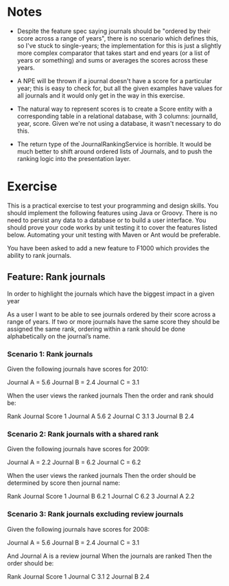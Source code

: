 Notes
=====

+ Despite the feature spec saying journals should be "ordered by their score across a range of years", there is no
scenario which defines this, so I've stuck to single-years; the implementation for this is just a slightly more complex
comparator that takes start and end years (or a list of years or something) and sums or averages the scores across these
years.

+ A NPE will be thrown if a journal doesn't have a score for a particular year; this is easy to check for, but all the
given examples have values for all journals and it would only get in the way in this exercise.

+ The natural way to represent scores is to create a Score entity with a corresponding table in a relational database,
with 3 columns: journalId, year, score.  Given we're not using a database, it wasn't necessary to do this.

+ The return type of the JournalRankingService is horrible.  It would be much better to shift around ordered lists of
Journals, and to push the ranking logic into the presentation layer.

Exercise
========

This is a practical exercise to test your programming and design skills. You should implement the following features
using Java or Groovy. There is no need to persist any data to a database or to build a user interface. You should prove
your code works by unit testing it to cover the features listed below. Automating your unit testing with Maven or Ant
would be preferable.

You have been asked to add a new feature to F1000 which provides the ability to rank journals.

Feature: Rank journals
----------------------

In order to highlight the journals which have the biggest impact in a given year

As a user I want to be able to see journals ordered by their score across a range of years. If two or more journals
have the same score they should be assigned the same rank, ordering within a rank should be done alphabetically on the
journal’s name.

### Scenario 1: Rank journals

Given the following journals have scores for 2010:

Journal A = 5.6
Journal B = 2.4
Journal C = 3.1

When the user views the ranked journals
Then the order and rank should be:

Rank Journal Score
1 Journal A 5.6
2 Journal C 3.1
3 Journal B 2.4

### Scenario 2: Rank journals with a shared rank

Given the following journals have scores for 2009:

Journal A = 2.2
Journal B = 6.2
Journal C = 6.2

When the user views the ranked journals
Then the order should be determined by score then journal name:

Rank Journal Score
1 Journal B 6.2
1 Journal C 6.2
3 Journal A 2.2

### Scenario 3: Rank journals excluding review journals

Given the following journals have scores for 2008:

Journal A = 5.6
Journal B = 2.4
Journal C = 3.1

And Journal A is a review journal
When the journals are ranked
Then the order should be:

Rank Journal Score
1 Journal C 3.1
2 Journal B 2.4

